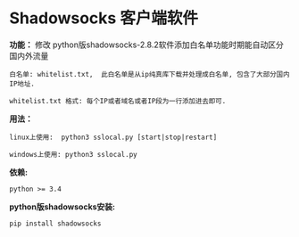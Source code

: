 # Shadowsocks 客户端软件


**功能：**
    修改 python版shadowsocks-2.8.2软件添加白名单功能时期能自动区分国内外流量

    白名单: whitelist.txt,  此白名单是从ip纯真库下载并处理成白名单, 包含了大部分国内IP地址.

    whitelist.txt 格式: 每个IP或者域名或者IP段为一行添加进去即可.

**用法：**

    linux上使用:  python3 sslocal.py [start|stop|restart]
    
    windows上使用: python3 sslocal.py

**依赖:**

    python >= 3.4

**python版shadowsocks安装:**

    pip install shadowsocks
